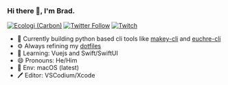 ### Hi there 👋, I'm Brad.

[![Ecologi (Carbon)](https://img.shields.io/offset-earth/carbon/bradleycwojcik)](https://ecologi.com/bradleycwojcik)
[![Twitter Follow](https://img.shields.io/twitter/follow/boldandbrad?label=Follow&style=social)](https://twitter.com/boldandbrad)
[![Twitch](https://img.shields.io/twitch/status/boldandbrad?style=social)](https://www.twitch.tv/boldandbrad)

- 🔭 Currently building python based cli tools like [makey-cli](https://github.com/boldandbrad/makey-cli) and [euchre-cli](https://github.com/boldandbrad/euchre-cli)
- ⚙️ Always refining my [dotfiles](https://github.com/boldandbrad/dotfiles)
- 🌱 Learning: Vuejs and Swift/SwiftUI
- 😄 Pronouns: He/Him
- 🍎 Env: macOS (latest)
- 🖊️ Editor: VSCodium/Xcode

<!--
**boldandbrad/boldandbrad** is a ✨ _special_ ✨ repository because its `README.md` (this file) appears on your GitHub profile.

Here are some ideas to get you started:

- 🔭 I’m currently working on ...
- 🌱 I’m currently learning ...
- 👯 I’m looking to collaborate on ...
- 🤔 I’m looking for help with ...
- 💬 Ask me about ...
- 📫 How to reach me: ...
- 😄 Pronouns: ...
- ⚡ Fun fact: ...
-->
